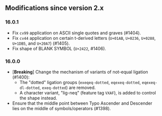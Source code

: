 ## Modifications since version 2.x

### 16.0.1

 * Fix `cv99` application on ASCII single quotes and graves (#1404).
 * Fix `cv44` application on certain t-derived letters (`U+01AB`, `U+0236`, `U+0288`, `U+1DB5`, and `U+20A7`) (#1405).
 * Fix shape of BLANK SYMBOL (`U+2422`, #1406).


### 16.0.0

 * \[**Breaking**\] Change the mechanism of variants of not-equal ligation (#1400):
   - The "dotted" ligation groups (`exeqeq-dotted`, `eqexeq-dotted`, `eqexeq-dl-dotted`, `exeq-dotted`) are removed.
   - A character variant, "lig-neq" (feature tag `VXAF`), is added to control the shape instead.
 * Ensure that the middle point between Typo Ascender and Descender lies on the middle of symbols/operators (#1398).

